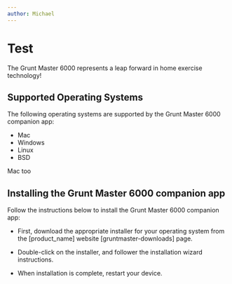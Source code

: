 ```yaml
---
author: Michael
---
```


# Test

The Grunt Master 6000 represents a leap forward in home exercise technology!

## Supported Operating Systems

The following operating systems are supported by the Grunt Master 6000 companion app:

-   Mac
-   Windows
-   Linux
-   BSD

Mac too



## Installing the Grunt Master 6000 companion app

Follow the instructions below to install the Grunt Master 6000 companion app:

-   First, download the appropriate installer for your operating system from the \[product\_name\] website \[gruntmaster-downloads\] page.

-   Double-click on the installer, and follower the installation wizard instructions.

-   When installation is complete, restart your device.


